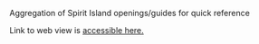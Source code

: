 Aggregation of Spirit Island openings/guides for quick reference

Link to web view is [accessible here.](https://thetaurunti.github.io/obsidian-spiritisland/)
